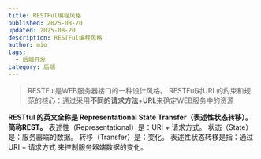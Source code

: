 ```yaml
---
title: RESTFul编程风格
published: 2025-08-20
updated: 2025-08-20
description: RESTFul编程风格
author: mio
tags:
  - 后端开发
category: 后端
---
```

> RESTFul是WEB服务器接口的一种设计风格。
> RESTFul对URL的约束和规范的核心：通过采用**不同的请求方法**+**URL**来确定WEB服务中的资源

**RESTful 的英文全称是 Representational State Transfer（表述性状态转移）。简称REST。** 表述性（Representational）是：URI + 请求方式。 状态（State）是：服务器端的数据。 转移（Transfer）是：变化。 表述性状态转移是指：通过 URI + 请求方式 来控制服务器端数据的变化。
